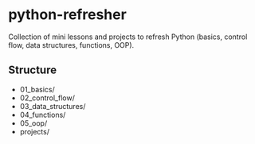 # python-refresher

Collection of mini lessons and projects to refresh Python (basics, control flow, data structures, functions, OOP).

## Structure
- 01_basics/
- 02_control_flow/
- 03_data_structures/
- 04_functions/
- 05_oop/
- projects/


